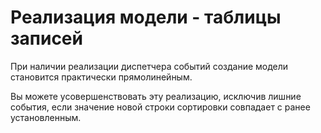 # Реализация модели - таблицы записей

При наличии реализации диспетчера событий создание модели становится практически прямолинейным.

Вы можете усовершенствовать эту реализацию, исключив лишние события,
если значение новой строки сортировки совпадает с ранее установленным.

